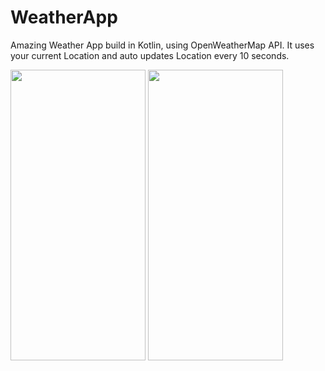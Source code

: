 # WeatherApp
Amazing Weather App build in Kotlin, using OpenWeatherMap API.
It uses your current Location and auto updates Location every 10 seconds.

<img src ="https://user-images.githubusercontent.com/90960084/134805635-598c7503-71e2-4d6a-bbf8-8cc470469d19.png" width="216" height="465" />
<img src ="https://user-images.githubusercontent.com/90960084/134806009-0aadde1e-40c5-4cc9-853a-c8cb2bdbe1db.png" width="216" height="465" />
